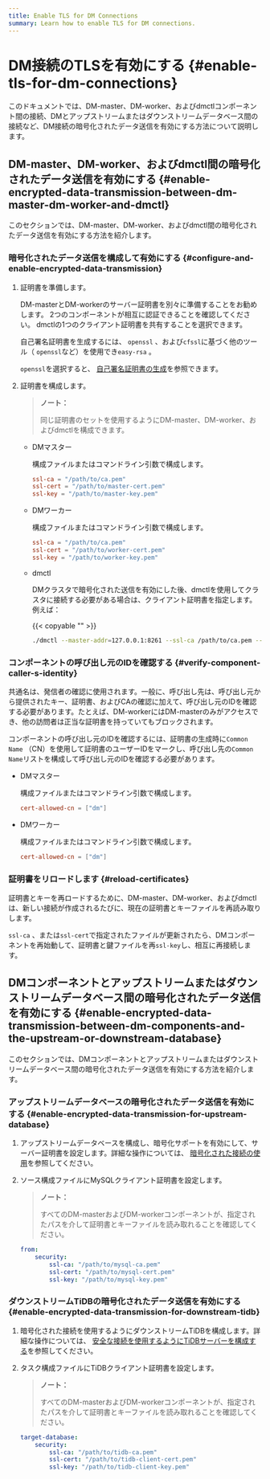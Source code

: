 ```yaml
---
title: Enable TLS for DM Connections
summary: Learn how to enable TLS for DM connections.
---
```


# DM接続のTLSを有効にする {#enable-tls-for-dm-connections}

このドキュメントでは、DM-master、DM-worker、およびdmctlコンポーネント間の接続、DMとアップストリームまたはダウンストリームデータベース間の接続など、DM接続の暗号化されたデータ送信を有効にする方法について説明します。

## DM-master、DM-worker、およびdmctl間の暗号化されたデータ送信を有効にする {#enable-encrypted-data-transmission-between-dm-master-dm-worker-and-dmctl}

このセクションでは、DM-master、DM-worker、およびdmctl間の暗号化されたデータ送信を有効にする方法を紹介します。

### 暗号化されたデータ送信を構成して有効にする {#configure-and-enable-encrypted-data-transmission}

1.  証明書を準備します。

    DM-masterとDM-workerのサーバー証明書を別々に準備することをお勧めします。 2つのコンポーネントが相互に認証できることを確認してください。 dmctlの1つのクライアント証明書を共有することを選択できます。

    自己署名証明書を生成するには、 `openssl` 、および`cfssl`に基づく他のツール（ `openssl`など）を使用でき`easy-rsa` 。

    `openssl`を選択すると、 [自己署名証明書の生成](/dm/dm-generate-self-signed-certificates.md)を参照できます。

2.  証明書を構成します。

    > **ノート：**
    >
    > 同じ証明書のセットを使用するようにDM-master、DM-worker、およびdmctlを構成できます。

    -   DMマスター

        構成ファイルまたはコマンドライン引数で構成します。

        ```toml
        ssl-ca = "/path/to/ca.pem"
        ssl-cert = "/path/to/master-cert.pem"
        ssl-key = "/path/to/master-key.pem"
        ```

    -   DMワーカー

        構成ファイルまたはコマンドライン引数で構成します。

        ```toml
        ssl-ca = "/path/to/ca.pem"
        ssl-cert = "/path/to/worker-cert.pem"
        ssl-key = "/path/to/worker-key.pem"
        ```

    -   dmctl

        DMクラスタで暗号化された送信を有効にした後、dmctlを使用してクラスタに接続する必要がある場合は、クライアント証明書を指定します。例えば：

        {{< copyable "" >}}

        ```bash
        ./dmctl --master-addr=127.0.0.1:8261 --ssl-ca /path/to/ca.pem --ssl-cert /path/to/client-cert.pem --ssl-key /path/to/client-key.pem
        ```

### コンポーネントの呼び出し元のIDを確認する {#verify-component-caller-s-identity}

共通名は、発信者の確認に使用されます。一般に、呼び出し先は、呼び出し元から提供されたキー、証明書、およびCAの確認に加えて、呼び出し元のIDを確認する必要があります。たとえば、DM-workerにはDM-masterのみがアクセスでき、他の訪問者は正当な証明書を持っていてもブロックされます。

コンポーネントの呼び出し元のIDを確認するには、証明書の生成時に`Common Name` （CN）を使用して証明書のユーザーIDをマークし、呼び出し先の`Common Name`リストを構成して呼び出し元のIDを確認する必要があります。

-   DMマスター

    構成ファイルまたはコマンドライン引数で構成します。

    ```toml
    cert-allowed-cn = ["dm"]
    ```

-   DMワーカー

    構成ファイルまたはコマンドライン引数で構成します。

    ```toml
    cert-allowed-cn = ["dm"]
    ```

### 証明書をリロードします {#reload-certificates}

証明書とキーを再ロードするために、DM-master、DM-worker、およびdmctlは、新しい接続が作成されるたびに、現在の証明書とキーファイルを再読み取りします。

`ssl-ca` 、または`ssl-cert`で指定されたファイルが更新されたら、DMコンポーネントを再始動して、証明書と鍵ファイルを再`ssl-key`し、相互に再接続します。

## DMコンポーネントとアップストリームまたはダウンストリームデータベース間の暗号化されたデータ送信を有効にする {#enable-encrypted-data-transmission-between-dm-components-and-the-upstream-or-downstream-database}

このセクションでは、DMコンポーネントとアップストリームまたはダウンストリームデータベース間の暗号化されたデータ送信を有効にする方法を紹介します。

### アップストリームデータベースの暗号化されたデータ送信を有効にする {#enable-encrypted-data-transmission-for-upstream-database}

1.  アップストリームデータベースを構成し、暗号化サポートを有効にして、サーバー証明書を設定します。詳細な操作については、 [暗号化された接続の使用](https://dev.mysql.com/doc/refman/5.7/en/using-encrypted-connections.html)を参照してください。

2.  ソース構成ファイルにMySQLクライアント証明書を設定します。

    > **ノート：**
    >
    > すべてのDM-masterおよびDM-workerコンポーネントが、指定されたパスを介して証明書とキーファイルを読み取れることを確認してください。

    ```yaml
    from:
        security:
            ssl-ca: "/path/to/mysql-ca.pem"
            ssl-cert: "/path/to/mysql-cert.pem"
            ssl-key: "/path/to/mysql-key.pem"
    ```

### ダウンストリームTiDBの暗号化されたデータ送信を有効にする {#enable-encrypted-data-transmission-for-downstream-tidb}

1.  暗号化された接続を使用するようにダウンストリームTiDBを構成します。詳細な操作については、 [安全な接続を使用するようにTiDBサーバーを構成する](/enable-tls-between-clients-and-servers.md#configure-tidb-server-to-use-secure-connections)を参照してください。

2.  タスク構成ファイルにTiDBクライアント証明書を設定します。

    > **ノート：**
    >
    > すべてのDM-masterおよびDM-workerコンポーネントが、指定されたパスを介して証明書とキーファイルを読み取れることを確認してください。

    ```yaml
    target-database:
        security:
            ssl-ca: "/path/to/tidb-ca.pem"
            ssl-cert: "/path/to/tidb-client-cert.pem"
            ssl-key: "/path/to/tidb-client-key.pem"
    ```
